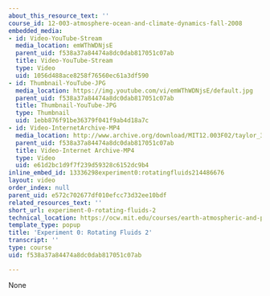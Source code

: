 ```yaml
---
about_this_resource_text: ''
course_id: 12-003-atmosphere-ocean-and-climate-dynamics-fall-2008
embedded_media:
- id: Video-YouTube-Stream
  media_location: emWThWDNjsE
  parent_uid: f538a37a84474a8dc0dab817051c07ab
  title: Video-YouTube-Stream
  type: Video
  uid: 1056d488ace8258f76560ec61a3df590
- id: Thumbnail-YouTube-JPG
  media_location: https://img.youtube.com/vi/emWThWDNjsE/default.jpg
  parent_uid: f538a37a84474a8dc0dab817051c07ab
  title: Thumbnail-YouTube-JPG
  type: Thumbnail
  uid: 1ebb876f91be36379f041f9ab4d18a7c
- id: Video-InternetArchive-MP4
  media_location: http://www.archive.org/download/MIT12.003F02/taylor_3_color.mp4
  parent_uid: f538a37a84474a8dc0dab817051c07ab
  title: Video-Internet Archive-MP4
  type: Video
  uid: e61d2bc1d9f7f239d59328c6152dc9b4
inline_embed_id: 13336298experiment0:rotatingfluids214486676
layout: video
order_index: null
parent_uid: e572c702677df010efcc73d32ee10bdf
related_resources_text: ''
short_url: experiment-0-rotating-fluids-2
technical_location: https://ocw.mit.edu/courses/earth-atmospheric-and-planetary-sciences/12-003-atmosphere-ocean-and-climate-dynamics-fall-2008/labs/lab1/experiment-0-rotating-fluids-2
template_type: popup
title: 'Experiment 0: Rotating Fluids 2'
transcript: ''
type: course
uid: f538a37a84474a8dc0dab817051c07ab

---
```

None